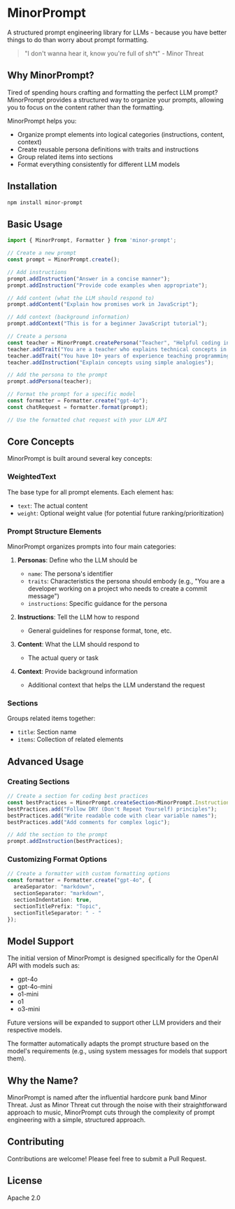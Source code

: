 # MinorPrompt

A structured prompt engineering library for LLMs - because you have better things to do than worry about prompt formatting.

> "I don't wanna hear it, know you're full of sh*t" - Minor Threat

## Why MinorPrompt?

Tired of spending hours crafting and formatting the perfect LLM prompt? MinorPrompt provides a structured way to organize your prompts, allowing you to focus on the content rather than the formatting.

MinorPrompt helps you:
- Organize prompt elements into logical categories (instructions, content, context)
- Create reusable persona definitions with traits and instructions
- Group related items into sections
- Format everything consistently for different LLM models

## Installation

```bash
npm install minor-prompt
```

## Basic Usage

```typescript
import { MinorPrompt, Formatter } from 'minor-prompt';

// Create a new prompt
const prompt = MinorPrompt.create();

// Add instructions
prompt.addInstruction("Answer in a concise manner");
prompt.addInstruction("Provide code examples when appropriate");

// Add content (what the LLM should respond to)
prompt.addContent("Explain how promises work in JavaScript");

// Add context (background information)
prompt.addContext("This is for a beginner JavaScript tutorial");

// Create a persona
const teacher = MinorPrompt.createPersona("Teacher", "Helpful coding instructor");
teacher.addTrait("You are a teacher who explains technical concepts in simple terms");
teacher.addTrait("You have 10+ years of experience teaching programming languages");
teacher.addInstruction("Explain concepts using simple analogies");

// Add the persona to the prompt
prompt.addPersona(teacher);

// Format the prompt for a specific model
const formatter = Formatter.create("gpt-4o");
const chatRequest = formatter.format(prompt);

// Use the formatted chat request with your LLM API
```

## Core Concepts

MinorPrompt is built around several key concepts:

### WeightedText

The base type for all prompt elements. Each element has:
- `text`: The actual content
- `weight`: Optional weight value (for potential future ranking/prioritization)

### Prompt Structure Elements

MinorPrompt organizes prompts into four main categories:

1. **Personas**: Define who the LLM should be
   - `name`: The persona's identifier
   - `traits`: Characteristics the persona should embody (e.g., "You are a developer working on a project who needs to create a commit message")
   - `instructions`: Specific guidance for the persona

2. **Instructions**: Tell the LLM how to respond
   - General guidelines for response format, tone, etc.

3. **Content**: What the LLM should respond to
   - The actual query or task

4. **Context**: Provide background information
   - Additional context that helps the LLM understand the request

### Sections

Groups related items together:
- `title`: Section name
- `items`: Collection of related elements

## Advanced Usage

### Creating Sections

```typescript
// Create a section for coding best practices
const bestPractices = MinorPrompt.createSection<MinorPrompt.Instruction>("Best Practices");
bestPractices.add("Follow DRY (Don't Repeat Yourself) principles");
bestPractices.add("Write readable code with clear variable names");
bestPractices.add("Add comments for complex logic");

// Add the section to the prompt
prompt.addInstruction(bestPractices);
```

### Customizing Format Options

```typescript
// Create a formatter with custom formatting options
const formatter = Formatter.create("gpt-4o", {
  areaSeparator: "markdown",
  sectionSeparator: "markdown",
  sectionIndentation: true,
  sectionTitlePrefix: "Topic",
  sectionTitleSeparator: " - "
});
```

## Model Support

The initial version of MinorPrompt is designed specifically for the OpenAI API with models such as:
- gpt-4o
- gpt-4o-mini
- o1-mini
- o1
- o3-mini

Future versions will be expanded to support other LLM providers and their respective models.

The formatter automatically adapts the prompt structure based on the model's requirements (e.g., using system messages for models that support them).

## Why the Name?

MinorPrompt is named after the influential hardcore punk band Minor Threat. Just as Minor Threat cut through the noise with their straightforward approach to music, MinorPrompt cuts through the complexity of prompt engineering with a simple, structured approach.

## Contributing

Contributions are welcome! Please feel free to submit a Pull Request.

## License

Apache 2.0
